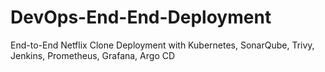 # DevOps-End-End-Deployment
End-to-End Netflix Clone Deployment with Kubernetes, SonarQube, Trivy, Jenkins, Prometheus, Grafana, Argo CD 
